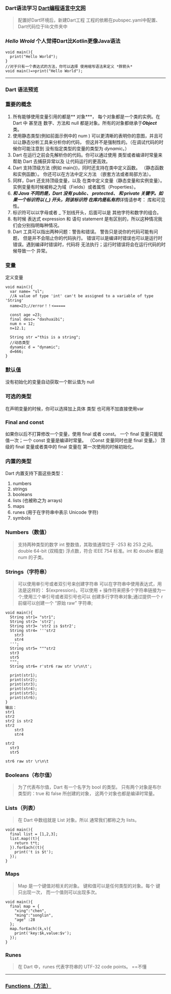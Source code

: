 ### Dart语法学习 [Dart编程语言中文网](http://dart.goodev.org/)
> 配置好Dart环境后，新建Dart工程 工程的依赖在pubspec.yaml中配置、Dart代码位于lib文件夹中
### *Hello Wrold* 个人觉得Dart比Kotlin更像Java语法
```
void main(){
  print("Hello World");
}
//对于只有一个表达式的方法，你可以选择 使用缩写语法来定义 *胖箭头*
void main()=>print("Hello World");
```
---
### Dart 语法预览
### 重要的概念
1. 所有能够使用变量引用的都是** 对象***， 每个对象都是一个类的实例。在 Dart 中 甚至连 数字、方法和 null 都是对象。所有的对象都继承于***Object*** 类。
2. 使用静态类型(例如前面示例中的 num ) 可以更清晰的表明你的意图，并且可以让静态分析工具来分析你的代码， 但这并不是强制性的。（在调试代码的时候你可能注意到 没有指定类型的变量的类型为 *dynamic*。）
3. Dart 在运行之前会先解析你的代码。你可以通过使用 类型或者编译时常量来帮助 Dart 去捕获异常以及 让代码运行的更高效。
4. Dart 支持顶级方法 (例如 main())，同时还支持在类中定义函数。 （静态函数和实例函数）。 你还可以在方法中定义方法 （嵌套方法或者局部方法）。
5. 同样，Dart 还支持顶级变量，以及 在类中定义变量（静态变量和实例变量）。 实例变量有时候被称之为域（Fields）或者属性（Properties）。
6. ***和 Java 不同的是，Dart 没有 public、 protected、 和 private 关键字。如果一个标识符以 (_) 开头，则该标识符 在库内是私有的***详情请参考： 库和可见性。
7. 标识符可以以字母或者 _ 下划线开头，后面可以是 其他字符和数字的组合。
8. 有时候 表达式 expression 和 语句 statement 是有区别的，所以这种情况我们会分别指明每种情况。
9. Dart 工具可以指出两种问题：警告和错误。 警告只是说你的代码可能有问题， 但是并不会阻止你的代码执行。 错误可以是编译时错误也可以是运行时错误。遇到编译时错误时，代码将 无法执行；运行时错误将会在运行代码的时候导致一个 异常。
### 变量
定义变量
```
void main(){
  var name= "sl";
  //A value of type 'int' can't be assigned to a variable of type 'String'
  name=23;//error！！<=====
  
  const age =23;
  final desc= "dashuaibi";
  num n = 12;
  n=12.1;
  
  String str ="this is a string";
  //动态类型
  dynamic d = "dynamic";
  d=666;
}
```
### 默认值
没有初始化的变量自动获取一个默认值为 null
### 可选的类型
在声明变量的时候，你可以选择加上具体 类型 也可用不加直接使用var
### Final and const
如果你以后不打算修改一个变量，使用 final 或者 const。 一个 final 变量只能赋值一次；一个 const 变量是编译时常量。 （Const 变量同时也是 final 变量。） 顶级的 final 变量或者类中的 final 变量在 第一次使用的时候初始化。
### 内置的类型
Dart 内置支持下面这些类型：
1. numbers
2. strings
3. booleans
4. lists (也被称之为 arrays)
5. maps
6. runes (用于在字符串中表示 Unicode 字符)
7. symbols
### Numbers（数值）
> 支持两种类型的数字 int 整数值，其取值通常位于 -253 和 253 之间。double 64-bit (双精度) 浮点数，符合 IEEE 754 标准。int 和 double 都是 num 的子类。
### Strings（字符串）
>  可以使用单引号或者双引号来创建字符串 可以在字符串中使用表达式，用法是这样的： ${expression}。可以使用 + 操作符来把多个字符串链接为一个;使用三个单引号或者双引号也可以 创建多行字符串对象;通过提供一个 r 前缀可以创建一个 “原始 raw” 字符串;
```
void main(){
  String str1= "str1";
  String str2= 'str2';
  String str3= 'str2 is $str2';
  String str4= '''str2
    str3
    str4
  ''';
  String str5= """str2
  str3
  str5
  """;
  String str6= r'str6 raw str \r\n\t';

  print(str1);
  print(str2);
  print(str3);
  print(str4);
  print(str5);
  print(str6);
}
输出：
str1
str2
str2 is str2
str2
    str3
    str4
  
str2
  str3
  str5
  
str6 raw str \r\n\t
```
### Booleans（布尔值）
> 为了代表布尔值，Dart 有一个名字为 bool 的类型。 只有两个对象是布尔类型的：true 和 false 所创建的对象， 这两个对象也都是编译时常量。
### Lists（列表）
> 在 Dart 中数组就是 List 对象。所以 通常我们都称之为 lists。
```
void main(){
  final list = [1,2,3];
  list.map((t){
    return t*t;
  }).forEach((t){
    print('t is $t');
  });
}
```
### Maps
> Map 是一个键值对相关的对象。 键和值可以是任何类型的对象。每个 键 只出现一次， 而一个值则可以出现多次。
```
void main(){
  final map = {
    "xing":"chen",
    "ming":"songlin",
    "age" :28
  };
  map.forEach((k,v){
    print('key:$k,value:$v');
  });
}
```
### Runes
> 在 Dart 中，runes 代表字符串的 UTF-32 code points。 ==不懂
---
### [Functions（方法）](http://dart.goodev.org/guides/language/language-tour#functions%E6%96%B9%E6%B3%95)







